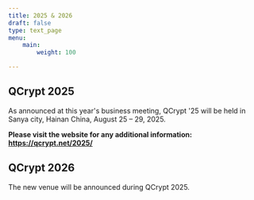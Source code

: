 ```yaml
---
title: 2025 & 2026
draft: false
type: text_page
menu:
    main:
        weight: 100

---
```


## QCrypt 2025

As announced at this year's business meeting, QCrypt '25 will be held in Sanya city, Hainan China, August 25 – 29, 2025.

**Please visit the website for any additional information: <a href="https://qcrypt.net/2025/" target="_blank">https://qcrypt.net/2025/</a>**


## QCrypt 2026

The new venue will be announced during QCrypt 2025.
